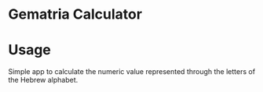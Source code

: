 # Gematria Calculator

# Usage
Simple app to calculate the numeric value represented through the
letters of the Hebrew alphabet.
